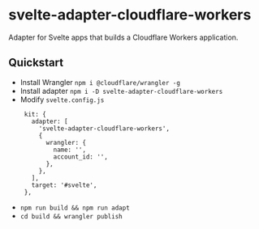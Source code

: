 # svelte-adapter-cloudflare-workers
Adapter for Svelte apps that builds a Cloudflare Workers application.

## Quickstart
 - Install Wrangler `npm i @cloudflare/wrangler -g`
 - Install adapter `npm i -D svelte-adapter-cloudflare-workers`
 - Modify `svelte.config.js`
    ```
     kit: {
       adapter: [
         'svelte-adapter-cloudflare-workers',
         {
           wrangler: {
             name: '',
             account_id: '',
           },
         },
       ],
       target: '#svelte',
     },
   ``` 
 - `npm run build && npm run adapt`
 - `cd build && wrangler publish`